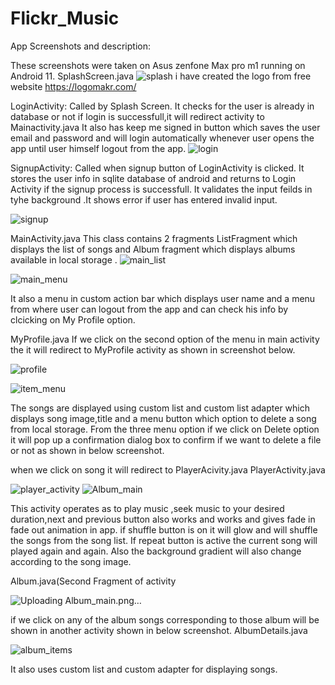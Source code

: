 
# Flickr_Music





App Screenshots and description:

These screenshots were taken on Asus zenfone Max pro m1 running on Android 11.
SplashScreen.java
![splash](https://user-images.githubusercontent.com/38659267/115761350-425d2f80-a370-11eb-9c14-c835be83f579.png)
i have created the logo from free website https://logomakr.com/
 


LoginActivity:
Called by Splash Screen.
It checks for the user is already in database or not if login is successfull,it will redirect activity to Mainactivity.java
It also has keep me signed in button which saves the user email and password and will login automatically whenever user opens the app until user himself logout  from the app.
![login](https://user-images.githubusercontent.com/38659267/115761404-4c7f2e00-a370-11eb-8903-6f5426b085af.png)

 

SignupActivity:
Called when signup button of LoginActivity is clicked.
It stores the user info in sqlite database of android and returns to Login Activity if the signup process is successfull.
It validates the input feilds in tyhe background .It shows error if user has entered invalid input.
 
 ![signup](https://user-images.githubusercontent.com/38659267/115761446-56a12c80-a370-11eb-8f91-c9f34dade515.png)


MainActivity.java
This class contains 2 fragments ListFragment which displays the list of songs and Album fragment which displays albums available in local storage .
![main_list](https://user-images.githubusercontent.com/38659267/115761470-5b65e080-a370-11eb-96ff-3b0fef5c7f3d.png)

![main_menu](https://user-images.githubusercontent.com/38659267/115761484-5f91fe00-a370-11eb-8ac6-b2bff080623d.png)

 
It also a menu in custom action bar which displays user name and a menu  from where user can logout from the app and can check his info by clcicking on My Profile option.

 
MyProfile.java
If we click on the second option of the menu in main activity the it will redirect to MyProfile activity as shown in screenshot below.

![profile](https://user-images.githubusercontent.com/38659267/115761507-6751a280-a370-11eb-84b3-49a4a60ecd71.png)

![item_menu](https://user-images.githubusercontent.com/38659267/115762006-fb236e80-a370-11eb-8344-431042728cc2.png)

 


 
The songs are displayed using custom list and custom list adapter which displays song image,title and a menu button which option to delete a song from local storage.
From the three menu option if we click on Delete option it will pop up a confirmation dialog box to confirm if we want to delete a file or not as shown in below screenshot.


 

when we click on song it will redirect to PlayerAcivity.java
PlayerActivity.java

![player_activity](https://user-images.githubusercontent.com/38659267/115762021-0080b900-a371-11eb-8abb-dd29e0a5c2cf.png)
![Album_main](https://user-images.githubusercontent.com/38659267/115762077-0f676b80-a371-11eb-9c0d-7492b67549f9.png)

 
This activity operates as to play music ,seek music to your desired duration,next and previous button also works and works and gives fade in fade out animation in app.
if shuffle button is on it will glow and will shuffle the songs from the  song list.
If repeat button is active the current song will played again and again.
Also the background gradient will also change according to the song image.

Album.java(Second Fragment of activity
 
![Uploading Album_main.png…]()

if we click on any of the album songs corresponding to those album will be shown in another activity shown in below screenshot.
AlbumDetails.java

![album_items](https://user-images.githubusercontent.com/38659267/115762125-1ee6b480-a371-11eb-8c02-4b7747829d97.png)


It also uses custom list and custom   adapter for displaying songs.
 




